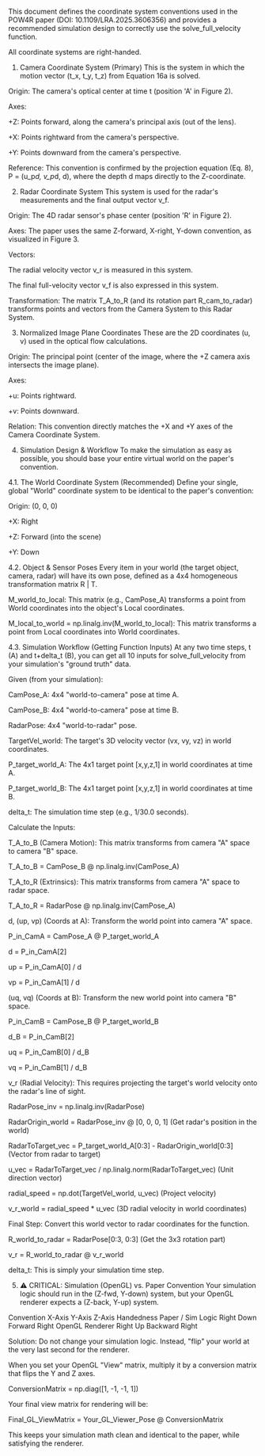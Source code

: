 This document defines the coordinate system conventions used in the POW4R paper (DOI: 10.1109/LRA.2025.3606356) and provides a recommended simulation design to correctly use the solve_full_velocity function.

All coordinate systems are right-handed.

1. Camera Coordinate System (Primary)
This is the system in which the motion vector (t_x, t_y, t_z) from Equation 16a is solved.

Origin: The camera's optical center at time t (position 'A' in Figure 2).

Axes:

+Z: Points forward, along the camera's principal axis (out of the lens).

+X: Points rightward from the camera's perspective.

+Y: Points downward from the camera's perspective.

Reference: This convention is confirmed by the projection equation (Eq. 8), P = (u_p*d, v_p*d, d), where the depth d maps directly to the Z-coordinate.

2. Radar Coordinate System
This system is used for the radar's measurements and the final output vector v_f.

Origin: The 4D radar sensor's phase center (position 'R' in Figure 2).

Axes: The paper uses the same Z-forward, X-right, Y-down convention, as visualized in Figure 3.

Vectors:

The radial velocity vector v_r is measured in this system.

The final full-velocity vector v_f is also expressed in this system.

Transformation: The matrix T_A_to_R (and its rotation part R_cam_to_radar) transforms points and vectors from the Camera System to this Radar System.

3. Normalized Image Plane Coordinates
These are the 2D coordinates (u, v) used in the optical flow calculations.

Origin: The principal point (center of the image, where the +Z camera axis intersects the image plane).

Axes:

+u: Points rightward.

+v: Points downward.

Relation: This convention directly matches the +X and +Y axes of the Camera Coordinate System.

4. Simulation Design & Workflow
To make the simulation as easy as possible, you should base your entire virtual world on the paper's convention.

4.1. The World Coordinate System (Recommended)
Define your single, global "World" coordinate system to be identical to the paper's convention:

Origin: (0, 0, 0)

+X: Right

+Z: Forward (into the scene)

+Y: Down

4.2. Object & Sensor Poses
Every item in your world (the target object, camera, radar) will have its own pose, defined as a 4x4 homogeneous transformation matrix R | T.

M_world_to_local: This matrix (e.g., CamPose_A) transforms a point from World coordinates into the object's Local coordinates.

M_local_to_world = np.linalg.inv(M_world_to_local): This matrix transforms a point from Local coordinates into World coordinates.

4.3. Simulation Workflow (Getting Function Inputs)
At any two time steps, t (A) and t+delta_t (B), you can get all 10 inputs for solve_full_velocity from your simulation's "ground truth" data.

Given (from your simulation):

CamPose_A: 4x4 "world-to-camera" pose at time A.

CamPose_B: 4x4 "world-to-camera" pose at time B.

RadarPose: 4x4 "world-to-radar" pose.

TargetVel_world: The target's 3D velocity vector (vx, vy, vz) in world coordinates.

P_target_world_A: The 4x1 target point [x,y,z,1] in world coordinates at time A.

P_target_world_B: The 4x1 target point [x,y,z,1] in world coordinates at time B.

delta_t: The simulation time step (e.g., 1/30.0 seconds).

Calculate the Inputs:

T_A_to_B (Camera Motion): This matrix transforms from camera "A" space to camera "B" space.

T_A_to_B = CamPose_B @ np.linalg.inv(CamPose_A)

T_A_to_R (Extrinsics): This matrix transforms from camera "A" space to radar space.

T_A_to_R = RadarPose @ np.linalg.inv(CamPose_A)

d, (up, vp) (Coords at A): Transform the world point into camera "A" space.

P_in_CamA = CamPose_A @ P_target_world_A

d = P_in_CamA[2]

up = P_in_CamA[0] / d

vp = P_in_CamA[1] / d

(uq, vq) (Coords at B): Transform the new world point into camera "B" space.

P_in_CamB = CamPose_B @ P_target_world_B

d_B = P_in_CamB[2]

uq = P_in_CamB[0] / d_B

vq = P_in_CamB[1] / d_B

v_r (Radial Velocity): This requires projecting the target's world velocity onto the radar's line of sight.

RadarPose_inv = np.linalg.inv(RadarPose)

RadarOrigin_world = RadarPose_inv @ [0, 0, 0, 1] (Get radar's position in the world)

RadarToTarget_vec = P_target_world_A[0:3] - RadarOrigin_world[0:3] (Vector from radar to target)

u_vec = RadarToTarget_vec / np.linalg.norm(RadarToTarget_vec) (Unit direction vector)

radial_speed = np.dot(TargetVel_world, u_vec) (Project velocity)

v_r_world = radial_speed * u_vec (3D radial velocity in world coordinates)

Final Step: Convert this world vector to radar coordinates for the function.

R_world_to_radar = RadarPose[0:3, 0:3] (Get the 3x3 rotation part)

v_r = R_world_to_radar @ v_r_world

delta_t: This is simply your simulation time step.

5. ⚠️ CRITICAL: Simulation (OpenGL) vs. Paper Convention
Your simulation logic should run in the (Z-fwd, Y-down) system, but your OpenGL renderer expects a (Z-back, Y-up) system.

Convention	X-Axis	Y-Axis	Z-Axis	Handedness
Paper / Sim Logic	Right	Down	Forward	Right
OpenGL Renderer	Right	Up	Backward	Right

Solution: Do not change your simulation logic. Instead, "flip" your world at the very last second for the renderer.

When you set your OpenGL "View" matrix, multiply it by a conversion matrix that flips the Y and Z axes.

ConversionMatrix = np.diag([1, -1, -1, 1])

Your final view matrix for rendering will be:

Final_GL_ViewMatrix = Your_GL_Viewer_Pose @ ConversionMatrix

This keeps your simulation math clean and identical to the paper, while satisfying the renderer.